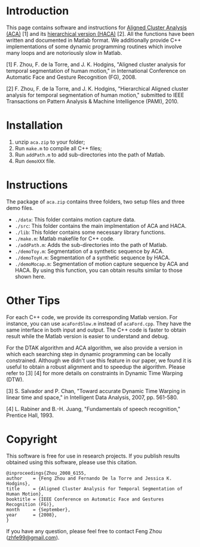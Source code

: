 Introduction
============

This page contains software and instructions for
[Aligned Cluster Analysis (ACA)](http://www.f-zhou.com/tc.html) [1]
and its [hierarchical version (HACA)](http://www.f-zhou.com/tc.html)
[2]. All the functions have been written and documented in Matlab
format. We additionally provide C++ implementations of some dynamic
programming routines which involve many loops and are notoriously slow
in Matlab.

[1] F. Zhou, F. de la Torre, and J. K. Hodgins, "Aligned cluster analysis for temporal segmentation of human motion," in International Conference on Automatic Face and Gesture Recognition (FG), 2008.

[2] F. Zhou, F. de la Torre, and J. K. Hodgins, "Hierarchical Aligned cluster analysis for temporal segmentation of human motion," submitted to IEEE Transactions on Pattern Analysis & Machine Intelligence (PAMI), 2010.



Installation
============

1. unzip `aca.zip` to your folder;
2. Run `make.m` to compile all C++ files;
3. Run `addPath.m` to add sub-directories into the path of Matlab.
4. Run `demoXXX` file.



Instructions
============
The package of `aca.zip` contains three folders, two setup files and three demo files.
- `./data`: This folder contains motion capture data.
- `./src`: This folder contains the main implmentation of ACA and HACA.
- `./lib`: This folder contains some necessary library functions.
- `./make.m`: Matlab makefile for C++ code.
- `./addPath.m`: Adds the sub-directories into the path of Matlab.
- `./demoToy.m`: Segmentation of a synthetic sequence by ACA.
- `./demoToyH.m`: Segmentation of a synthetic sequence by HACA.
- `./demoMocap.m`: Segmentation of motion capture sequence by ACA and HACA. By using this function, you can obtain results similar to those shown here.



Other Tips
==========

For each C++ code, we provide its corresponding Matlab version. For
instance, you can use `acaFordSlow.m` instead of `acaFord.cpp`. They
have the same interface in both input and output. The C++ code is
faster to obtain result while the Matlab version is easier to
understand and debug.

For the DTAK algorithm and ACA algorithm, we also provide a version in
which each searching step in dynamic programming can be locally
constrained. Although we didn't use this feature in our paper, we
found it is useful to obtain a robust alignment and to speedup the
algorithm. Please refer to [3] [4] for more details on constraints in
Dynamic Time Warping (DTW).

[3] S. Salvador and P. Chan, "Toward accurate Dynamic Time Warping in linear time and space," in Intelligent Data Analysis, 2007, pp. 561-580.

[4] L. Rabiner and B.-H. Juang, "Fundamentals of speech recognition," Prentice Hall, 1993.




Copyright
==========
This software is free for use in research projects. If you publish results obtained using this software, please use this citation.

    @inproceedings{Zhou_2008_6155,
    author    = {Feng Zhou and Fernando De la Torre and Jessica K. Hodgins},
    title     = {Aligned Cluster Analysis for Temporal Segmentation of Human Motion},
    booktitle = {IEEE Conference on Automatic Face and Gestures Recognition (FG)},
    month     = {September},
    year      = {2008},
    }

If you have any question, please feel free to contact Feng Zhou (zhfe99@gmail.com).
